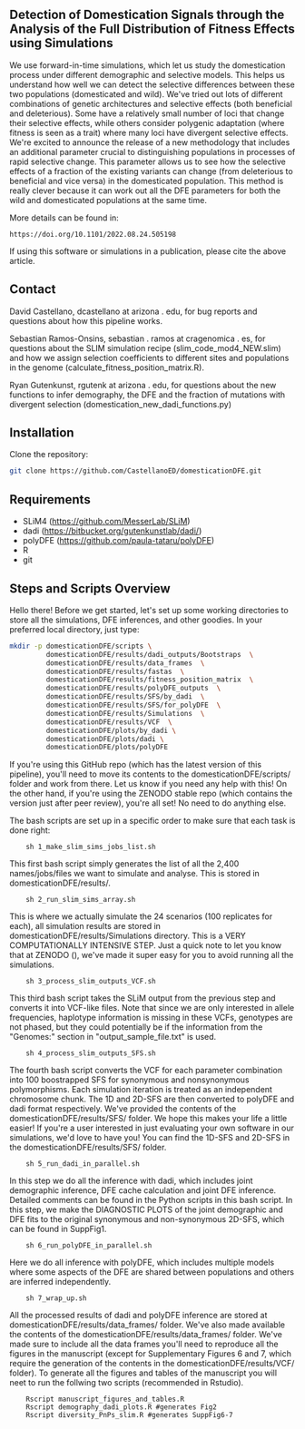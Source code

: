 ## Detection of Domestication Signals through the Analysis of the Full Distribution of Fitness Effects using Simulations

We use forward-in-time simulations, which let us study the domestication process under different demographic and selective models. This helps us understand how well we can detect the selective differences between these two populations (domesticated and wild). We've tried out lots of different combinations of genetic architectures and selective effects (both beneficial and deleterious). Some have a relatively small number of loci that change their selective effects, while others consider polygenic adaptation (where fitness is seen as a trait) where many loci have divergent selective effects. We're excited to announce the release of a new methodology that includes an additional parameter crucial to distinguishing populations in processes of rapid selective change. This parameter allows us to see how the selective effects of a fraction of the existing variants can change (from deleterious to beneficial and vice versa) in the domesticated population. This method is really clever because it can work out all the DFE parameters for both the wild and domesticated populations at the same time. 

More details can be found in:

    https://doi.org/10.1101/2022.08.24.505198

If using this software or simulations in a publication, please cite the above article.

## Contact

David Castellano, dcastellano at arizona . edu, for bug reports and questions about how this pipeline works.

Sebastian Ramos-Onsins, sebastian . ramos at cragenomica . es, for questions about the SLIM simulation recipe (slim_code_mod4_NEW.slim) and how we assign selection coefficients to different sites and populations in the genome (calculate_fitness_position_matrix.R). 

Ryan Gutenkunst, rgutenk at arizona . edu, for questions about the new functions to infer demography, the DFE and the fraction of mutations with divergent selection (domestication_new_dadi_functions.py)

## Installation

Clone the repository:
   ```bash
   git clone https://github.com/CastellanoED/domesticationDFE.git
   ```

## Requirements

- SLiM4 (https://github.com/MesserLab/SLiM)
- dadi (https://bitbucket.org/gutenkunstlab/dadi/)
- polyDFE (https://github.com/paula-tataru/polyDFE)
- R
- git

## Steps and Scripts Overview

Hello there! Before we get started, let's set up some working directories to store all the simulations, DFE inferences, and other goodies. In your preferred local directory, just type:

```bash
mkdir -p domesticationDFE/scripts \
         domesticationDFE/results/dadi_outputs/Bootstraps  \
         domesticationDFE/results/data_frames  \
         domesticationDFE/results/fastas  \
         domesticationDFE/results/fitness_position_matrix  \
         domesticationDFE/results/polyDFE_outputs  \
         domesticationDFE/results/SFS/by_dadi  \
         domesticationDFE/results/SFS/for_polyDFE  \
         domesticationDFE/results/Simulations  \
         domesticationDFE/results/VCF  \
         domesticationDFE/plots/by_dadi \
         domesticationDFE/plots/dadi \
         domesticationDFE/plots/polyDFE
```
If you're using this GitHub repo (which has the latest version of this pipeline), you'll need to move its contents to the domesticationDFE/scripts/ folder and work from there. Let us know if you need any help with this! On the other hand, if you're using the ZENODO stable repo (which contains the version just after peer review), you're all set! No need to do anything else.

The bash scripts are set up in a specific order to make sure that each task is done right: 


```
    sh 1_make_slim_sims_jobs_list.sh
```

This first bash script simply generates the list of all the 2,400 names/jobs/files we want to simulate and analyse. This is stored in domesticationDFE/results/.


```
    sh 2_run_slim_sims_array.sh
```

This is where we actually simulate the 24 scenarios (100 replicates for each), all simulation results are stored in domesticationDFE/results/Simulations directory. This is a VERY COMPUTATIONALLY INTENSIVE STEP. Just a quick note to let you know that at ZENODO (), we've made it super easy for you to avoid running all the simulations. 


```
    sh 3_process_slim_outputs_VCF.sh
```

This third bash script takes the SLiM output from the previous step and converts it into VCF-like files. Note that since we are only interested in allele frequencies, haplotype information is missing in these VCFs, genotypes are not phased, but they could potentially be if the information from the "Genomes:" section in "output_sample_file.txt" is used.


```
    sh 4_process_slim_outputs_SFS.sh
```

The fourth bash script converts the VCF for each parameter combination into 100 boostrapped SFS for synonymous and nonsynonymous polymorphisms. Each simulation iteration is treated as an independent chromosome chunk. The 1D and 2D-SFS are then converted to polyDFE and dadi format respectively. We've provided the contents of the domesticationDFE/results/SFS/ folder. We hope this makes your life a little easier! If you're a user interested in just evaluating your own software in our simulations, we'd love to have you! You can find the 1D-SFS and 2D-SFS in the domesticationDFE/results/SFS/ folder.


```
    sh 5_run_dadi_in_parallel.sh
```

In this step we do all the inference with dadi, which includes joint demographic inference, DFE cache calculation and joint DFE inference. Detailed comments can be found in the Python scripts in this bash script. In this step, we make the DIAGNOSTIC PLOTS of the joint demographic and DFE fits to the original synonymous and non-synonymous 2D-SFS, which can be found in SuppFig1.


```
    sh 6_run_polyDFE_in_parallel.sh
```

Here we do all inference with polyDFE, which includes multiple models where some aspects of the DFE are shared between populations and others are inferred independently.  

```
    sh 7_wrap_up.sh
```

All the processed results of dadi and polyDFE inference are stored at domesticationDFE/results/data_frames/ folder. We've also made available the contents of the domesticationDFE/results/data_frames/ folder.  We've made sure to include all the data frames you'll need to reproduce all the figures in the manuscript (except for Supplementary Figures 6 and 7, which require the generation of the contents in the domesticationDFE/results/VCF/ folder). To generate all the figures and tables of the manuscript you will neet to run the follwing two scripts (recommended in Rstudio).


```
	Rscript manuscript_figures_and_tables.R
	Rscript demography_dadi_plots.R #generates Fig2
	Rscript diversity_PnPs_slim.R #generates SuppFig6-7
```



